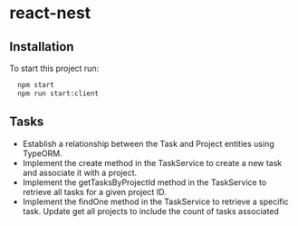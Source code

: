 # react-nest

## Installation

To start this project run:

```bash
  npm start
  npm run start:client
```

## Tasks

- Establish a relationship between the Task and Project entities using TypeORM.
- Implement the create method in the TaskService to create a new task and associate it with a project.
- Implement the getTasksByProjectId method in the TaskService to retrieve all tasks for a given project ID.
- Implement the findOne method in the TaskService to retrieve a specific task. Update get all projects to include the count of tasks associated
